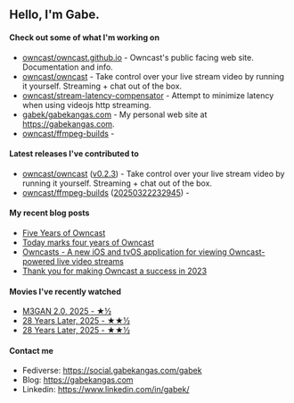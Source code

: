 ## Hello, I'm Gabe.

#### Check out some of what I'm working on

- [owncast/owncast.github.io](https://github.com/owncast/owncast.github.io) - Owncast&#39;s public facing web site.  Documentation and info.
- [owncast/owncast](https://github.com/owncast/owncast) - Take control over your live stream video by running it yourself.  Streaming &#43; chat out of the box.
- [owncast/stream-latency-compensator](https://github.com/owncast/stream-latency-compensator) - Attempt to minimize latency when using videojs http streaming. 
- [gabek/gabekangas.com](https://github.com/gabek/gabekangas.com) - My personal web site at https://gabekangas.com.
- [owncast/ffmpeg-builds](https://github.com/owncast/ffmpeg-builds) - 

#### Latest releases I've contributed to

- [owncast/owncast](https://github.com/owncast/owncast) ([v0.2.3](https://github.com/owncast/owncast/releases/tag/v0.2.3)) - Take control over your live stream video by running it yourself.  Streaming &#43; chat out of the box.
- [owncast/ffmpeg-builds](https://github.com/owncast/ffmpeg-builds) ([20250322232945](https://github.com/owncast/ffmpeg-builds/releases/tag/20250322232945)) - 

#### My recent blog posts

- [Five Years of Owncast](https://gabekangas.com/blog/2025/05/five-years-of-owncast/)
- [Today marks four years of Owncast](https://gabekangas.com/blog/2024/05/today-marks-four-years-of-owncast/)
- [Owncasts - A new iOS and tvOS application for viewing Owncast-powered live video streams](https://gabekangas.com/blog/2024/01/owncasts-a-new-ios-and-tvos-application-for-viewing-owncast-powered-live-video-streams/)
- [Thank you for making Owncast a success in 2023](https://gabekangas.com/blog/2024/01/thank-you-for-making-owncast-a-success-in-2023/)

#### Movies I've recently watched

- [M3GAN 2.0, 2025 - ★½](https://letterboxd.com/gabekangas/film/m3gan-20/)
- [28 Years Later, 2025 - ★★½](https://letterboxd.com/gabekangas/film/28-years-later/1/)
- [28 Years Later, 2025 - ★★½](https://letterboxd.com/gabekangas/film/28-years-later/)

#### Contact me

- Fediverse: https://social.gabekangas.com/gabek
- Blog: https://gabekangas.com
- Linkedin: https://www.linkedin.com/in/gabek/
